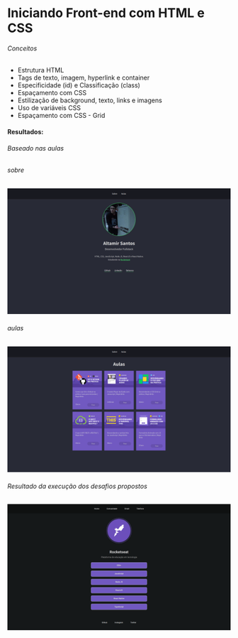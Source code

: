 <h1>Iniciando Front-end com HTML e CSS</h1>

<h6>Conceitos</h6>
<ul>
  <li>Estrutura HTML</li>
  <li>Tags de texto, imagem, hyperlink e container</li>
  <li>Especificidade (id) e Classificação (class)</li>
  <li>Espaçamento com CSS</li>
  <li>Estilização de background, texto, links e imagens</li>
  <li>Uso de variáveis CSS</li>
  <li>Espaçamento com CSS - Grid</li>
</ul>

<h4>Resultados:<h4>
<h6>Baseado nas aulas</h6>
<p style="text-aling:center;">
  <h6>sobre</h6>
  <img src="https://github.com/miroswd/iniciando_frontend/blob/master/assets/miroswd.png" />
  
  <h6>aulas</h6>
  <img src="https://github.com/miroswd/iniciando_frontend/blob/master/assets/aulas.png" />
</p>

<h6>Resultado da execução dos desafios propostos</h6>
<p style="text-aling:center;">
  <img src="https://github.com/miroswd/iniciando_frontend/blob/master/assets/rocketseat.png" />
</p>
